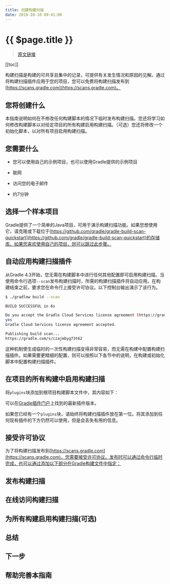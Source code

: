 ```yaml
---
title: 创建构建扫描
date: 2019-10-10 09:41:00
---
```


# {{ $page.title }}

> [原文链接](https://guides.gradle.org/creating-build-scans/)

[[toc]]

构建扫描是构建的可共享且集中的记录，可提供有关发生情况和原因的见解。通过将构建扫描插件应用于您的项目，您可以免费将构建扫描发布到[https://scans.gradle.com](https://scans.gradle.com)。

## 您将创建什么

本指南说明如何在不修改任何构建脚本的情况下临时发布构建扫描。您还将学习如何修改构建脚本以对给定项目的所有构建启用构建扫描。（可选）您还将修改一个初始化脚本，以对所有项目启用构建扫描。

## 您需要什么

- 您可以使用自己的示例项目，也可以使用Gradle提供的示例项目

- 联网

- 访问您的电子邮件

- 约7分钟

## 选择一个样本项目

Gradle提供了一个简单的Java项目，可用于演示构建扫描功能。如果您想使用它，请克隆或下载位于[https://github.com/gradle/gradle-build-scan-quickstart](https://github.com/gradle/gradle-build-scan-quickstart)的存储库。如果您喜欢使用自己的项目，则可以跳过此步骤。

## 自动应用构建扫描插件

从Gradle 4.3开始，您无需在构建脚本中进行任何其他配置即可启用构建扫描。当使用命令行选项`--scan`发布构建扫描时，所需的构建扫描插件将自动应用。在构建结束之前，要求您在命令行上接受许可协议。以下控制台输出演示了该行为。

``` sh {1}
$ ./gradlew build --scan

BUILD SUCCESSFUL in 6s

Do you accept the Gradle Cloud Services license agreement (https://gradle.com/terms-of-service)? [yes, no]
yes
Gradle Cloud Services license agreement accepted.

Publishing build scan...
https://gradle.com/s/czajmbyg73t62
```

这种机制使生成临时的一次性构建扫描变得非常容易，而无需在构建中配置构建扫描插件。如果需要更精细的配置，则可以按照以下各节中的说明，在构建或初始化脚本中配置构建扫描插件。

## 在项目的所有构建中启用构建扫描

将`plugins`块添加到根项目构建脚本文件中，其内容如下：

<CodeSwitcher :languages="{ groovy: 'Groovy', kotlin: 'Kotlin' }">
<template v-slot:groovy>

``` groovy
// build.gradle

plugins {
    id 'com.gradle.build-scan' version '2.1'
}  
```

</template>
<template v-slot:kotlin>

``` kotlin
// build.gradle.kts

plugins {
    id("com.gradle.build-scan") version "2.1"
}
```

</template>
</CodeSwitcher>

可以在[Gradle插件门户](https://plugins.gradle.org/plugin/com.gradle.build-scan)上找到的最新插件版本。

如果您已经有一个`plugins`块，请始终将构建扫描插件放在第一位。将其添加到任何现有插件的下方仍然可以使用，但是会丢失有用的信息。

## 接受许可协议

为了将构建扫描发布到[https://scans.gradle.com](https://scans.gradle.com)，您需要接受许可协议。发布时可以通过命令行临时完成，也可以通过添加以下部分在Gradle构建文件中指定：

## 发布构建扫描

## 在线访问构建扫描

## 为所有构建启用构建扫描(可选)

## 总结

## 下一步

## 帮助完善本指南
